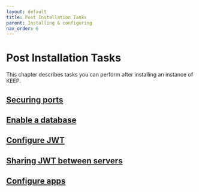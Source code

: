 ```yaml
---
layout: default
title: Post Installation Tasks
parent: Installing & configuring
nav_order: 6
---
```


# Post Installation Tasks

This chapter describes tasks you can perform after installing an instance of KEEP.

## [Securing ports](../configuration/configuringPorts)

## [Enable a database](../../usingkeep/enablingadb)

## [Configure JWT](../configuration/security/authentication)

## [Sharing JWT between servers](../configuration/security/encryption)

## [Configure apps](../../tutorial/adminui)
